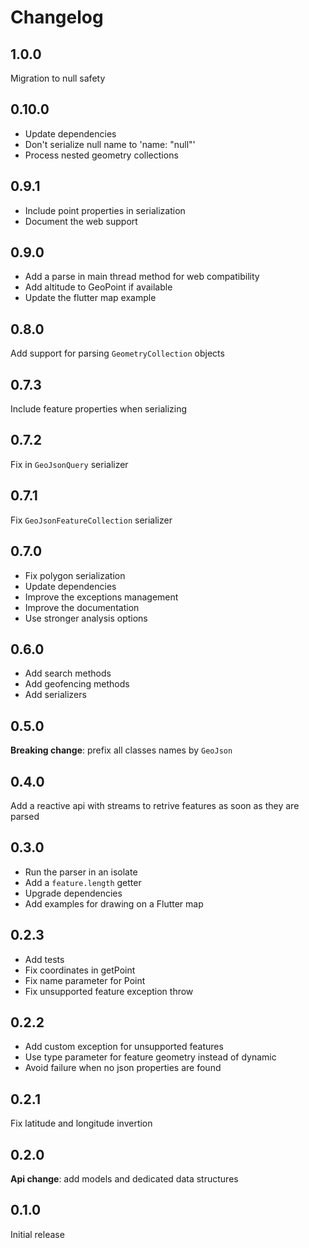 # Changelog

## 1.0.0

Migration to null safety

## 0.10.0

- Update dependencies
- Don't serialize null name to 'name: "null"'
- Process nested geometry collections

## 0.9.1

- Include point properties in serialization
- Document the web support

## 0.9.0

- Add a parse in main thread method for web compatibility
- Add altitude to GeoPoint if available
- Update the flutter map example

## 0.8.0

Add support for parsing `GeometryCollection` objects

## 0.7.3

Include feature properties when serializing

## 0.7.2

Fix in `GeoJsonQuery` serializer

## 0.7.1

Fix `GeoJsonFeatureCollection` serializer

## 0.7.0

- Fix polygon serialization
- Update dependencies
- Improve the exceptions management
- Improve the documentation
- Use stronger analysis options

## 0.6.0

- Add search methods
- Add geofencing methods
- Add serializers

## 0.5.0

**Breaking change**: prefix all classes names by `GeoJson`

## 0.4.0

Add a reactive api with streams to retrive features as soon as they are parsed

## 0.3.0

- Run the parser in an isolate
- Add a `feature.length` getter
- Upgrade dependencies
- Add examples for drawing on a Flutter map

## 0.2.3

- Add tests
- Fix coordinates in getPoint
- Fix name parameter for Point
- Fix unsupported feature exception throw

## 0.2.2

- Add custom exception for unsupported features
- Use type parameter for feature geometry instead of dynamic
- Avoid failure when no json properties are found

## 0.2.1

Fix latitude and longitude invertion

## 0.2.0

**Api change**: add models and dedicated data structures

## 0.1.0

Initial release
